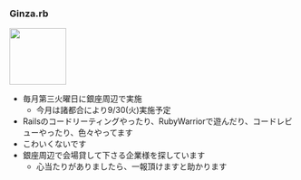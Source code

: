 
### Ginza.rb

<img src="img/ginzarb.png" height="100" width="100">

* 毎月第三火曜日に銀座周辺で実施
  * 今月は諸都合により9/30(火)実施予定
* Railsのコードリーティングやったり、RubyWarriorで遊んだり、コードレビューやったり、色々やってます
* こわいくないです
* 銀座周辺で会場貸して下さる企業様を探しています
  * 心当たりがありましたら、一報頂けますと助かります
